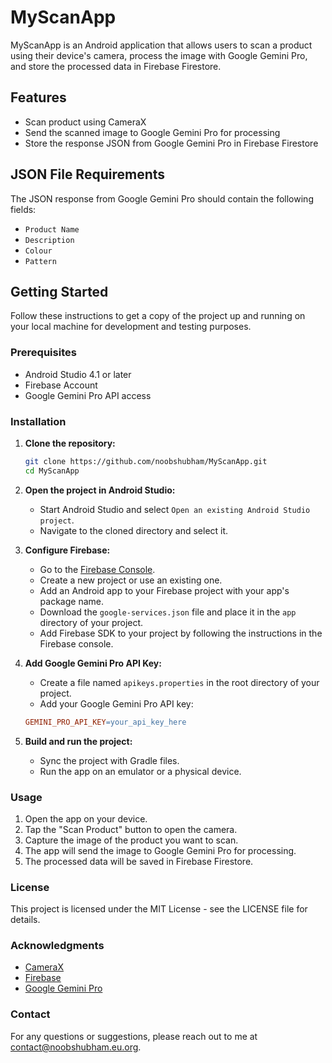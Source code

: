# MyScanApp

MyScanApp is an Android application that allows users to scan a product using their device's camera, process the image with Google Gemini Pro, and store the processed data in Firebase Firestore.

## Features

- Scan product using CameraX
- Send the scanned image to Google Gemini Pro for processing
- Store the response JSON from Google Gemini Pro in Firebase Firestore

## JSON File Requirements

The JSON response from Google Gemini Pro should contain the following fields:
- `Product Name`
- `Description`
- `Colour`
- `Pattern`

## Getting Started

Follow these instructions to get a copy of the project up and running on your local machine for development and testing purposes.

### Prerequisites

- Android Studio 4.1 or later
- Firebase Account
- Google Gemini Pro API access

### Installation

1. **Clone the repository:**
   ```bash
   git clone https://github.com/noobshubham/MyScanApp.git
   cd MyScanApp
   ```
2. **Open the project in Android Studio:**
   - Start Android Studio and select `Open an existing Android Studio project`.
   - Navigate to the cloned directory and select it.

3. **Configure Firebase:**
   - Go to the [Firebase Console](https://console.firebase.google.com/).
   - Create a new project or use an existing one.
   - Add an Android app to your Firebase project with your app's package name.
   - Download the `google-services.json` file and place it in the `app` directory of your project.
   - Add Firebase SDK to your project by following the instructions in the Firebase console.

4. **Add Google Gemini Pro API Key:**
   - Create a file named `apikeys.properties` in the root directory of your project.
   - Add your Google Gemini Pro API key:
    ```makefile
    GEMINI_PRO_API_KEY=your_api_key_here
    ```

5. **Build and run the project:**
   - Sync the project with Gradle files.
   - Run the app on an emulator or a physical device.

### Usage

1. Open the app on your device.
2. Tap the "Scan Product" button to open the camera.
3. Capture the image of the product you want to scan.
4. The app will send the image to Google Gemini Pro for processing.
5. The processed data will be saved in Firebase Firestore.

### License
This project is licensed under the MIT License - see the LICENSE file for details.

### Acknowledgments

- [CameraX](https://developer.android.com/training/camerax)
- [Firebase](https://firebase.google.com/)
- [Google Gemini Pro](https://ai.google.dev/)

### Contact
For any questions or suggestions, please reach out to me at contact@noobshubham.eu.org.